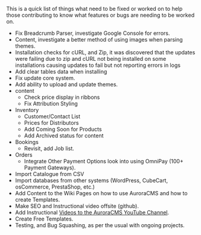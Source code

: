 This is a quick list of things what need to be fixed or worked on to help those contributing to know what features or bugs are needing to be worked on.

- Fix Breadcrumb Parser, investigate Google Console for errors.
- Content, investigate a better method of using images when parsing themes.
- Installation checks for cURL, and Zip, it was discovered that the updates were failing due to zip and cURL not being installed on some installations causing updates to fail but not reporting errors in logs
- Add clear tables data when installing
- Fix update core system.
- Add ability to upload and update themes.
- content
  - Check price display in ribbons
  - Fix Attribution Styling
- Inventory
  - Customer/Contact List
  - Prices for Distributors
  - Add Coming Soon for Products
  - Add Archived status for content
- Bookings
  - Revisit, add Job list.
- Orders
  - Integrate Other Payment Options look into using OmniPay (100+ Payment Gateways).
- Import Catalogue from CSV
- Import databases from other systems (WordPress, CubeCart, osCommerce, PrestaShop, etc.)
- Add Content to the Wiki Pages on how to use AuroraCMS and how to create Templates.
- Make SEO and Instructional video offsite (github).
- Add Instructional [Videos to the AuroraCMS YouTube Channel](https://www.youtube.com/channel/UC9vFbrBKmnSgf8TNUBvDX2Q).
- Create Free Templates.
- Testing, and Bug Squashing, as per the usual with ongoing projects.
